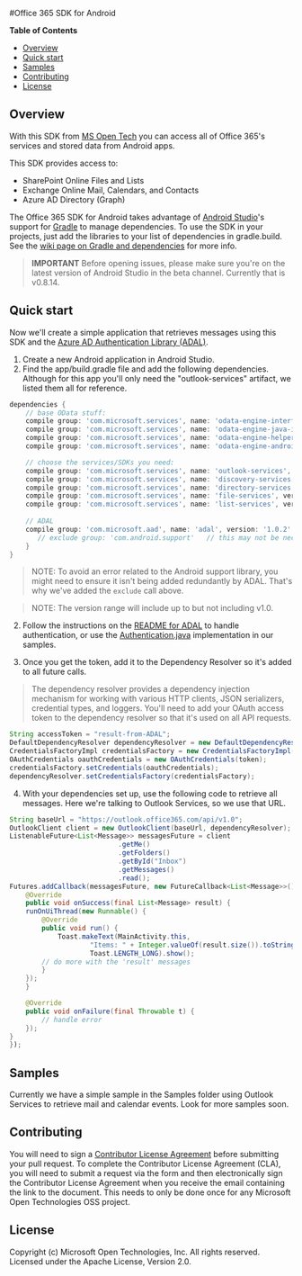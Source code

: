 #Office 365 SDK for Android

**Table of Contents**

- [Overview](#overview)
- [Quick start](#quick-start)
- [Samples](#samples)
- [Contributing](#contributing)
- [License](#license)

## Overview
With this SDK from [MS Open Tech](https://msopentech.com) you can access all of Office 365's services and stored data from Android apps.

This SDK provides access to:
  * SharePoint Online Files and Lists
  * Exchange Online Mail, Calendars, and Contacts
  * Azure AD Directory (Graph)

The Office 365 SDK for Android takes advantage of [Android Studio](https://developer.android.com/sdk/installing/studio.html)'s support for [Gradle](http://www.gradle.org/) to manage dependencies. To use the SDK in your projects, just add the libraries to your list of dependencies in gradle.build. See the [wiki page on Gradle and dependencies](https://github.com/OfficeDev/Office-365-SDK-for-Android/wiki/Include-Dependencies-using-Gradle) for more info.

> **IMPORTANT** Before opening issues, please make sure you're on the latest version of Android Studio in the beta channel. Currently that is v0.8.14.

## Quick start
Now we'll create a simple application that retrieves messages using this SDK and the [Azure AD Authentication Library (ADAL)](https://github.com/AzureAD/azure-activedirectory-library-for-android).

1. Create a new Android application in Android Studio.
2. Find the app/build.gradle file and add the following dependencies. Although for this app you'll only need the "outlook-services" artifact, we listed them all for reference.

```Groovy
dependencies {
    // base OData stuff:
    compile group: 'com.microsoft.services', name: 'odata-engine-interfaces', version: '(,1.0)'
    compile group: 'com.microsoft.services', name: 'odata-engine-java-impl', version: '(,1.0)'
    compile group: 'com.microsoft.services', name: 'odata-engine-helpers', version: '(,1.0)'
    compile group: 'com.microsoft.services', name: 'odata-engine-android-impl', version: '(,1.0)'

    // choose the services/SDKs you need:
    compile group: 'com.microsoft.services', name: 'outlook-services', version: '(,1.0)'
    compile group: 'com.microsoft.services', name: 'discovery-services', version: '(,1.0)'
    compile group: 'com.microsoft.services', name: 'directory-services', version: '(,1.0)'
    compile group: 'com.microsoft.services', name: 'file-services', version: '(,1.0)'
    compile group: 'com.microsoft.services', name: 'list-services', version: '(,1.0)'
    
    // ADAL
    compile group: 'com.microsoft.aad', name: 'adal', version: '1.0.2' {
       // exclude group: 'com.android.support'   // this may not be necessary
    }
}

```

  > NOTE: To avoid an error related to the Android support library, you might need to ensure it isn't being added redundantly by ADAL. That's why we've added the `exclude` call above.
  
  > NOTE: The version range will include up to but not including v1.0.

2. Follow the instructions on the [README for ADAL](https://github.com/AzureAD/azure-activedirectory-library-for-android) to handle authentication, or use the [Authentication.java](https://github.com/OfficeDev/Office-365-SDK-for-Android/blob/master/samples/simple-exchange-sample/app/src/main/java/com/microsoft/simple_exchange_sample/Authentication.java) implementation in our samples.

3. Once you get the token, add it to the Dependency Resolver so it's added to all future calls.
  > The dependency resolver provides a dependency injection mechanism for working with various HTTP clients, JSON serializers, credential types, and loggers. You'll need to add your OAuth access token to the dependency resolver so that it's used on all API requests.

```Java
String accessToken = "result-from-ADAL";
DefaultDependencyResolver dependencyResolver = new DefaultDependencyResolver();
CredentialsFactoryImpl credentialsFactory = new CredentialsFactoryImpl();
OAuthCredentials oauthCredentials = new OAuthCredentials(token);
credentialsFactory.setCredentials(oauthCredentials);
dependencyResolver.setCredentialsFactory(credentialsFactory);
```

4. With your dependencies set up, use the following code to retrieve all messages. Here we're talking to Outlook Services, so we use that URL.

```Java
String baseUrl = "https://outlook.office365.com/api/v1.0";
OutlookClient client = new OutlookClient(baseUrl, dependencyResolver);
ListenableFuture<List<Message>> messagesFuture = client
						   .getMe()
						   .getFolders()
						   .getById("Inbox")
						   .getMessages()
						   .read();
Futures.addCallback(messagesFuture, new FutureCallback<List<Message>>() {
	@Override
	public void onSuccess(final List<Message> result) {
	runOnUiThread(new Runnable() {
	    @Override
	    public void run() {
	        Toast.makeText(MainActivity.this,
					"Items: " + Integer.valueOf(result.size()).toString(),
					Toast.LENGTH_LONG).show();
		// do more with the 'result' messages
	    }
	});
	}

	@Override
	public void onFailure(final Throwable t) {
		// handle error
	});
}
});
```

## Samples
Currently we have a simple sample in the Samples folder using Outlook Services to retrieve mail and calendar events. Look for more samples soon.

## Contributing
You will need to sign a [Contributor License Agreement](https://cla.msopentech.com/) before submitting your pull request. To complete the Contributor License Agreement (CLA), you will need to submit a request via the form and then electronically sign the Contributor License Agreement when you receive the email containing the link to the document. This needs to only be done once for any Microsoft Open Technologies OSS project.

## License
Copyright (c) Microsoft Open Technologies, Inc. All rights reserved. Licensed under the Apache License, Version 2.0.
